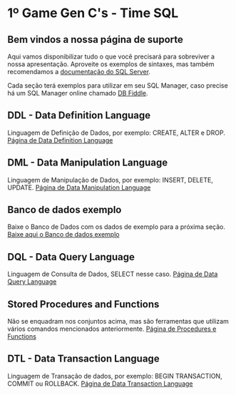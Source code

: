 # 1º Game Gen C's - Time SQL


## Bem vindos a nossa página de suporte

Aqui vamos disponibilizar tudo o que você precisará para sobreviver a nossa apresentação.
Aproveite os exemplos de sintaxes, mas também recomendamos a [documentação do SQL Server](https://docs.microsoft.com/pt-br/sql/t-sql/language-reference?view=sql-server-ver15).

Cada seção terá exemplos para utilizar em seu SQL Manager, caso precise há um SQL Manager online chamado [DB Fiddle](https://dbfiddle.uk/).


## DDL - Data Definition Language
Linguagem de Definição de Dados, por exemplo: CREATE, ALTER e DROP. [Página de Data Definition Language](paginas/ddl.md)




## DML - Data Manipulation Language
Linguagem de Manipulação de Dados, por exemplo: INSERT, DELETE, UPDATE. [Página de Data Manipulation Language](paginas/dml.md)




## Banco de dados exemplo
Baixe o Banco de Dados com os dados de exemplo para a próxima seção. [Baixe aqui o Banco de dados exemplo](arquivos/baseDados.sql)




## DQL - Data Query Language
Linguagem de Consulta de Dados, SELECT nesse caso. [Página de Data Query Language](paginas/dql.md)




## Stored Procedures and Functions
Não se enquadram nos conjuntos acima, mas são ferramentas que utilizam vários comandos mencionados anteriormente. [Página de Procedures e Functions](paginas/procFunc.md)

## DTL - Data Transaction Language
Linguagem de Transação de dados, por exemplo: BEGIN TRANSACTION, COMMIT ou ROLLBACK. [Página de Data Transaction Language](paginas/dtl.md)


